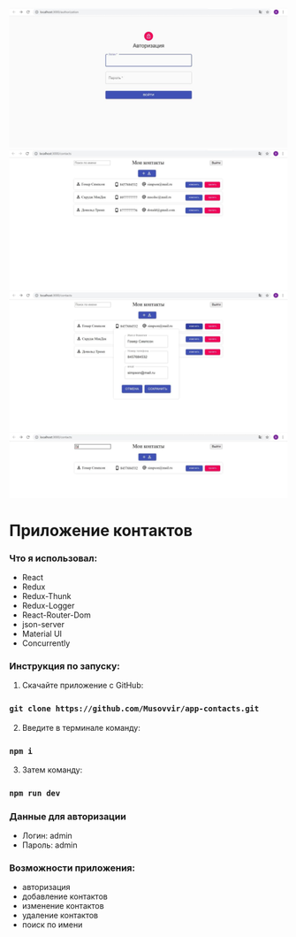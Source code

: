 ![Header](https://github.com/musovvir/app-contacts/blob/main/src/assets/authorization.jpg)
![Header](https://github.com/musovvir/app-contacts/blob/main/src/assets/app-contacts.jpg)
![Header](https://github.com/musovvir/app-contacts/blob/main/src/assets/updating.jpg)
![Header](https://github.com/musovvir/app-contacts/blob/main/src/assets/search.jpg)
# Приложение контактов

### Что я использовал:

- React
- Redux
- Redux-Thunk
- Redux-Logger
- React-Router-Dom
- json-server
- Material UI
- Concurrently

### Инструкция по запуску:

1. Скачайте приложение с GitHub:

### `git clone https://github.com/Musovvir/app-contacts.git`

2. Введите в терминале команду:

### `npm i`

3. Затем команду:

### `npm run dev`

### Данные для авторизации

- Логин: admin
- Пароль: admin

### Возможности приложения:

- авторизация
- добавление контактов
- изменение контактов
- удаление контактов
- поиск по имени

